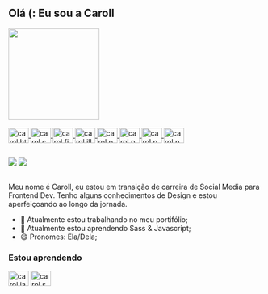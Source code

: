 ## Olá (: Eu sou a Caroll 

<div>
<a href="https://github.com/carollcorrea">
<img height="180em" src="https://github-readme-stats.vercel.app/api?username=carollcorrea&show_icons=true&theme=dracula&include_all_commits=true&count_private=true"/>
</div>
  
 <div style="display: inline_block"><br>
   
  <img align="center" alt="carol.html5" height="30" width="40" src="https://cdn.jsdelivr.net/gh/devicons/devicon/icons/html5/html5-original.svg" />
  <img align="center" alt="carol.css3" height="30" width="40" src="https://cdn.jsdelivr.net/gh/devicons/devicon/icons/css3/css3-original.svg" />   
  <img align="center" alt="carol.figma" height="30" width="40" src="https://cdn.jsdelivr.net/gh/devicons/devicon/icons/figma/figma-original.svg" />
  <img align="center" alt="carol.illustrator" height="30" width="40" src="https://cdn.jsdelivr.net/gh/devicons/devicon/icons/illustrator/illustrator-line.svg" />
  <img align="center" alt="carol.photoshop" height="30" width="40" src="https://cdn.jsdelivr.net/gh/devicons/devicon/icons/photoshop/photoshop-plain.svg" />
  <img align="center" alt="carol.photoshop" height="30" width="40" src="https://cdn.jsdelivr.net/gh/devicons/devicon/icons/javascript/javascript-plain.svg" />
  <img align="center" alt="carol.photoshop" height="30" width="40" src="https://cdn.jsdelivr.net/gh/devicons/devicon/icons/jquery/jquery-original.svg" />
  <img align="center" alt="carol.photoshop" height="30" width="40" <img src="https://cdn.jsdelivr.net/gh/devicons/devicon/icons/react/react-original.svg" /> 
 
   ##
   <div>
     <a href = "mailto:correa.carollina@gmail.com"><img src="https://img.shields.io/badge/-Gmail-%23333?style=for-the-badge&logo=gmail&logoColor=white" target="_blank"></a>
     <a href="https://www.linkedin.com/in/anacaroll" target="_blank"><img src="https://img.shields.io/badge/-LinkedIn-%230077B5?style=for-the-badge&logo=linkedin&logoColor=white" target="_blank"></a> 
   </div>
   
  ##
   
   
Meu nome é Caroll, eu estou em transição de carreira de Social Media para Frontend Dev. Tenho alguns conhecimentos de Design e estou aperfeiçoando ao longo da jornada.

- 🔭 Atualmente estou trabalhando no meu portifólio;
- 🌱 Atualmente estou aprendendo Sass & Javascript;
- 😄 Pronomes: Ela/Dela;


### Estou aprendendo 

<img align="center" alt="carol.javascript" height="30" width="40" src="https://cdn.jsdelivr.net/gh/devicons/devicon/icons/javascript/javascript-plain.svg" />
<img align="center" alt="carol.saas" height="30" width="40" src="https://cdn.jsdelivr.net/gh/devicons/devicon/icons/sass/sass-original.svg" />


